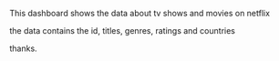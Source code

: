 This dashboard shows the data about tv shows and movies on netflix

the data contains the id, titles, genres, ratings and countries

thanks.